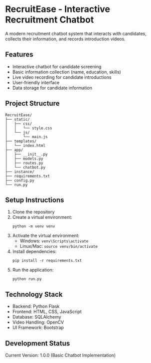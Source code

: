 # RecruitEase - Interactive Recruitment Chatbot

A modern recruitment chatbot system that interacts with candidates, collects their information, and records introduction videos.

## Features

- Interactive chatbot for candidate screening
- Basic information collection (name, education, skills)
- Live video recording for candidate introductions
- User-friendly interface
- Data storage for candidate information

## Project Structure

```
RecruitEase/
├── static/
│   ├── css/
│   │   └── style.css
│   └── js/
│       └── main.js
├── templates/
│   └── index.html
├── app/
│   ├── __init__.py
│   ├── models.py
│   ├── routes.py
│   └── chatbot.py
├── instance/
├── requirements.txt
├── config.py
└── run.py
```

## Setup Instructions

1. Clone the repository
2. Create a virtual environment:
   ```
   python -m venv venv
   ```
3. Activate the virtual environment:
   - Windows: `venv\Scripts\activate`
   - Linux/Mac: `source venv/bin/activate`
4. Install dependencies:
   ```
   pip install -r requirements.txt
   ```
5. Run the application:
   ```
   python run.py
   ```

## Technology Stack

- Backend: Python Flask
- Frontend: HTML, CSS, JavaScript
- Database: SQLAlchemy
- Video Handling: OpenCV
- UI Framework: Bootstrap

## Development Status

Current Version: 1.0.0 (Basic Chatbot Implementation)
